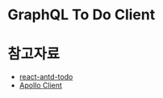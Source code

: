 # GraphQL To Do Client

# 참고자료

- [react-antd-todo](https://github.com/leonardopliski/react-antd-todo)
- [Apollo Client](https://www.apollographql.com/docs/react/)
